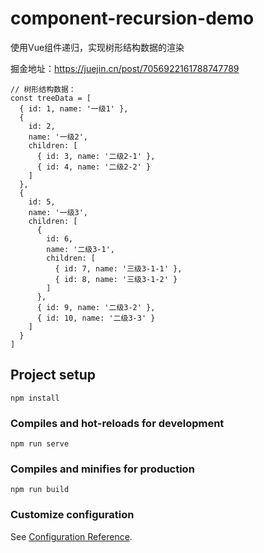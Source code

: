 # component-recursion-demo
使用Vue组件递归，实现树形结构数据的渲染

掘金地址：https://juejin.cn/post/7056922161788747789

```
// 树形结构数据：
const treeData = [
  { id: 1, name: '一级1' },
  {
    id: 2,
    name: '一级2',
    children: [
      { id: 3, name: '二级2-1' },
      { id: 4, name: '二级2-2' }
    ]
  },
  {
    id: 5,
    name: '一级3',
    children: [
      {
        id: 6,
        name: '二级3-1',
        children: [
          { id: 7, name: '三级3-1-1' },
          { id: 8, name: '三级3-1-2' }
        ]
      },
      { id: 9, name: '二级3-2' },
      { id: 10, name: '二级3-3' }
    ]
  }
]
```

## Project setup

```
npm install
```

### Compiles and hot-reloads for development
```
npm run serve
```

### Compiles and minifies for production
```
npm run build
```

### Customize configuration
See [Configuration Reference](https://cli.vuejs.org/config/).

